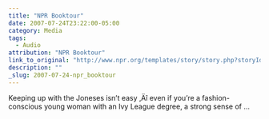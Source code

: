 ```yaml
---
title: "NPR Booktour"
date: 2007-07-24T23:22:00-05:00
category: Media
tags:
  - Audio
attribution: "NPR Booktour"
link_to_original: "http://www.npr.org/templates/story/story.php?storyId=12128414 "
description: ""
_slug: 2007-07-24-npr_booktour
---
```


Keeping up with the Joneses isn’t easy ‚Äî even if you’re a fashion-conscious young woman with an Ivy League degree, a strong sense of ...
